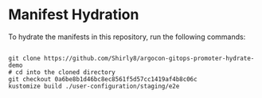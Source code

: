 
# Manifest Hydration

To hydrate the manifests in this repository, run the following commands:

```shell

git clone https://github.com/Shirly8/argocon-gitops-promoter-hydrate-demo
# cd into the cloned directory
git checkout 0a6be8b1d46bc8ec8561f5d57cc1419af4b8c06c
kustomize build ./user-configuration/staging/e2e
```